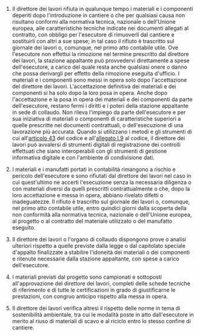 1. Il direttore dei lavori rifiuta in qualunque tempo i materiali e i componenti deperiti dopo l'introduzione in cantiere o che per qualsiasi causa non risultano conformi alla normativa tecnica, nazionale o dell'Unione europea, alle caratteristiche tecniche indicate nei documenti allegati al contratto, con obbligo per l'esecutore di rimuoverli dal cantiere e sostituirli con altri a sue spese; in tal caso il rifiuto è trascritto sul giornale dei lavori o, comunque, nel primo atto contabile utile. Ove l'esecutore non effettui la rimozione nel termine prescritto dal direttore dei lavori, la stazione appaltante può provvedervi direttamente a spese dell'esecutore, a carico del quale resta anche qualsiasi onere o danno che possa derivargli per effetto della rimozione eseguita d'ufficio. I materiali e i componenti sono messi in opera solo dopo l'accettazione del direttore dei lavori. L'accettazione definitiva dei materiali e dei componenti si ha solo dopo la loro posa in opera. Anche dopo l'accettazione e la posa in opera dei materiali e dei componenti da parte dell'esecutore, restano fermi i diritti e i poteri della stazione appaltante in sede di collaudo. Non rileva l'impiego da parte dell'esecutore e per sua iniziativa di materiali o componenti di caratteristiche superiori a quelle prescritte nei documenti contrattuali, o dell'esecuzione di una lavorazione più accurata. Quando si utilizzano i metodi e gli strumenti di cui all'[articolo 43](/index.html?article=articolo-43&version=2) del codice e all'[allegato I.9](/index.html?section=attachment-1-9&version=2) al codice, il direttore dei lavori può avvalersi di strumenti digitali di registrazione dei controlli effettuati che siano interoperabili con gli strumenti di gestione informativa digitale e con l'ambiente di condivisione dati. 

2. I materiali e i manufatti portati in contabilità rimangono a rischio e pericolo dell'esecutore e sono rifiutati dal direttore dei lavori nel caso in cui quest'ultimo ne accerti l'esecuzione senza la necessaria diligenza o con materiali diversi da quelli prescritti contrattualmente o che, dopo la loro accettazione e messa in opera, abbiano rivelato difetti o inadeguatezze. Il rifiuto è trascritto sul giornale dei lavori o, comunque, nel primo atto contabile utile, entro quindici giorni dalla scoperta della non conformità alla normativa tecnica, nazionale o dell'Unione europea, al progetto o al contratto del materiale utilizzato o del manufatto eseguito. 

3. Il direttore dei lavori o l'organo di collaudo dispongono prove o analisi ulteriori rispetto a quelle previste dalla legge o dal capitolato speciale d'appalto finalizzate a stabilire l'idoneità dei materiali o dei componenti e ritenute necessarie dalla stazione appaltante, con spese a carico dell'esecutore.

4. I materiali previsti dal progetto sono campionati e sottoposti all'approvazione del direttore dei lavori, completi delle schede tecniche di riferimento e di tutte le certificazioni in grado di giustificarne le prestazioni, con congruo anticipo rispetto alla messa in opera.

5. Il direttore dei lavori verifica altresì il rispetto delle norme in tema di sostenibilità ambientale, tra cui le modalità poste in atto dall'esecutore in merito al riuso di materiali di scavo e al riciclo entro lo stesso confine di cantiere.